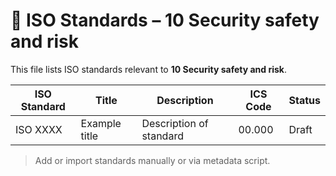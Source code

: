 # 📄 ISO Standards – 10 Security safety and risk

This file lists ISO standards relevant to **10 Security safety and risk**.

| ISO Standard | Title | Description | ICS Code | Status |
|--------------|-------|-------------|----------|--------|
| ISO XXXX     | Example title | Description of standard | 00.000 | Draft |

> Add or import standards manually or via metadata script.
